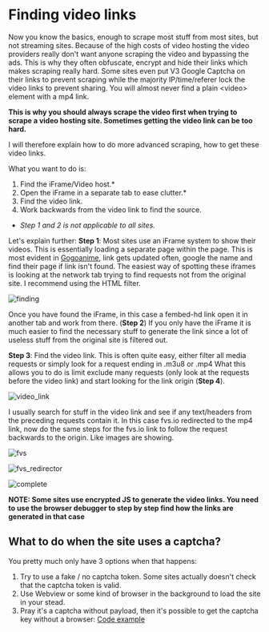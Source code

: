 # Finding video links

Now you know the basics, enough to scrape most stuff from most sites, but not streaming sites.
Because of the high costs of video hosting the video providers really don't want anyone scraping the video and bypassing the ads.
This is why they often obfuscate, encrypt and hide their links which makes scraping really hard.
Some sites even put V3 Google Captcha on their links to prevent scraping while the majority IP/time/referer lock the video links to prevent sharing.
You will almost never find a plain \<video\> element with a mp4 link.

**This is why you should always scrape the video first when trying to scrape a video hosting site. Sometimes getting the video link can be too hard.**

I will therefore explain how to do more advanced scraping, how to get these video links.

What you want to do is:

1. Find the iFrame/Video host.*
2. Open the iFrame in a separate tab to ease clutter.*
3. Find the video link.
4. Work backwards from the video link to find the source.

* *Step 1 and 2 is not applicable to all sites.* 

Let's explain further:
**Step 1**: Most sites use an iFrame system to show their videos. This is essentially loading a separate page within the page. 
This is most evident in [Gogoanime](https://gogoanime.gg/yakusoku-no-neverland-episode-1), link gets updated often, google the name and find their page if link isn't found.
The easiest way of spotting these iframes is looking at the network tab trying to find requests not from the original site. I recommend using the HTML filter.

![finding](https://user-images.githubusercontent.com/46196380/149821806-7426ca0f-133f-4722-8e7f-ebae26ea2ef1.png)
  
Once you have found the iFrame, in this case a fembed-hd link open it in another tab and work from there. (**Step 2**)
If you only have the iFrame it is much easier to find the necessary stuff to generate the link since a lot of useless stuff from the original site is filtered out.

**Step 3**: Find the video link. This is often quite easy, either filter all media requests or simply look for a request ending in .m3u8 or .mp4
What this allows you to do is limit exclude many requests (only look at the requests before the video link) and start looking for the link origin (**Step 4**).

![video_link](https://user-images.githubusercontent.com/46196380/149821919-f65e2f72-b413-4151-a4a3-db7012e2ed18.png)
  
I usually search for stuff in the video link and see if any text/headers from the preceding requests contain it. 
In this case fvs.io redirected to the mp4 link, now do the same steps for the fvs.io link to follow the request backwards to the origin. Like images are showing.

  
![fvs](https://user-images.githubusercontent.com/46196380/149821967-00c01103-5b4a-48dd-be18-e1fdfb967e4c.png)
  
  
  
![fvs_redirector](https://user-images.githubusercontent.com/46196380/149821984-0720addd-40a7-4a9e-a429-fec45ec28901.png)
  
  
  
![complete](https://user-images.githubusercontent.com/46196380/149821989-49b2ba8c-36b1-49a7-a41b-3c69df278a9f.png)

  
  
**NOTE: Some sites use encrypted JS to generate the video links. You need to use the browser debugger to step by step find how the links are generated in that case**

## **What to do when the site uses a captcha?**

You pretty much only have 3 options when that happens:

1. Try to use a fake / no captcha token. Some sites actually doesn't check that the captcha token is valid.
2. Use Webview or some kind of browser in the background to load the site in your stead.
3. Pray it's a captcha without payload, then it's possible to get the captcha key without a browser: [Code example](https://github.com/LagradOst/CloudStream-3/blob/ccb38542f4b5685e511824a975bf16190011c222/app/src/main/java/com/lagradost/cloudstream3/MainAPI.kt#L132-L181)
